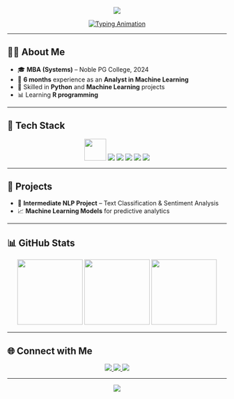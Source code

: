 <!-- Banner -->
<p align="center">
  <img src="https://capsule-render.vercel.app/api?type=waving&color=0:00c6ff,100:0072ff&height=200&section=header&text=Uday%20Bhasker&fontSize=40&fontColor=ffffff" />
</p>

<!-- Typing Effect -->
<p align="center">
  <a href="https://github.com/yourusername">
    <img src="https://readme-typing-svg.herokuapp.com?size=24&duration=4000&color=00C6FF&center=true&vCenter=true&width=600&lines=Machine+Learning+Enthusiast;Postgraduate+Student;Data+Analysis;R+Programming+Learner" alt="Typing Animation" />
  </a>
</p>

---

## 👨‍💻 About Me
- 🎓 **MBA (Systems)** – Noble PG College, 2024  
- 💼 **6 months** experience as an **Analyst in Machine Learning**  
- 🐍 Skilled in **Python** and **Machine Learning** projects  
- 📊 Learning **R programming**   

---

## 🚀 Tech Stack

<p align="center">
  <img src="https://skillicons.dev/icons?i=python,r,mysql,git,github,vscode" height="50" />
  <img src="https://img.shields.io/badge/scikit--learn-F7931E?style=for-the-badge&logo=scikit-learn&logoColor=white"/>
  <img src="https://img.shields.io/badge/pandas-150458?style=for-the-badge&logo=pandas&logoColor=white"/>
  <img src="https://img.shields.io/badge/matplotlib-004B87?style=for-the-badge"/>
  <img src="https://img.shields.io/badge/dplyr-276DC3?style=for-the-badge"/>
  <img src="https://img.shields.io/badge/r2rtf-ff69b4?style=for-the-badge"/>
</p>

---

## 📌 Projects 
- 🤖 **Intermediate NLP Project** – Text Classification & Sentiment Analysis  
- 📈 **Machine Learning Models** for predictive analytics  

---

## 📊 GitHub Stats

<p align="center">
  <img src="https://github-readme-streak-stats.herokuapp.com/?user=yourusername&theme=tokyonight&hide_border=false" height="150" />
  <img src="https://github-readme-stats.vercel.app/api?username=yourusername&show_icons=true&theme=tokyonight" height="150"/>
  <img src="https://github-readme-stats.vercel.app/api/top-langs/?username=yourusername&layout=compact&theme=tokyonight" height="150"/>
</p>

---

## 🌐 Connect with Me

<p align="center">
  <a href="https://www.linkedin.com/" target="https://www.linkedin.com/in/pasham-uday-bhasker-3b6458226">
    <img src="https://img.shields.io/badge/LinkedIn-0A66C2?style=for-the-badge&logo=linkedin&logoColor=white"/>
  </a>
  <a href="mailto:bhaskeruday.777@gmail.com">
    <img src="https://img.shields.io/badge/Email-D14836?style=for-the-badge&logo=gmail&logoColor=white"/>
  </a>
  <a href="https://github.com/yourusername" target="https://github.com/PashamUdayBhasker">
    <img src="https://img.shields.io/badge/GitHub-171515?style=for-the-badge&logo=github&logoColor=white"/>
  </a>
</p>

---

<!-- Footer Banner -->
<p align="center">
  <img src="https://capsule-render.vercel.app/api?type=waving&color=0:0072ff,100:00c6ff&height=120&section=footer"/>
</p>
